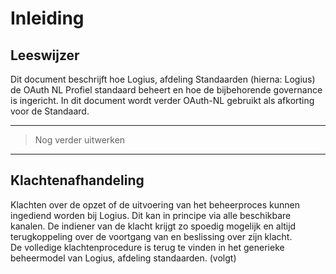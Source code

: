 # Inleiding

## Leeswijzer

Dit document beschrijft hoe Logius, afdeling Standaarden (hierna: Logius) de OAuth NL Profiel standaard beheert en hoe de bijbehorende governance is ingericht. In dit document wordt verder OAuth-NL gebruikt als afkorting voor de Standaard.

---
> Nog verder uitwerken
---

## Klachtenafhandeling

Klachten over de opzet of de uitvoering van het beheerproces kunnen ingediend worden bij Logius. Dit kan in principe via alle beschikbare kanalen. De indiener van de klacht krijgt zo spoedig mogelijk en altijd terugkoppeling over de voortgang van en beslissing over zijn klacht.  
De volledige klachtenprocedure is terug te vinden in het generieke beheermodel van Logius, afdeling standaarden. (volgt)
